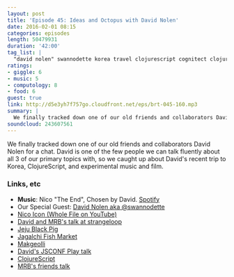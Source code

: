 ```yaml
---
layout: post
title: 'Episode 45: Ideas and Octopus with David Nolen'
date: 2016-02-01 08:15
categories: episodes
length: 50479931
duration: '42:00'
tag_list: |
  "david nolen" swannodette korea travel clojurescript cognitect clojure
ratings:
- giggle: 6
- music: 5
- computology: 8
- food: 6
guest: true
link: http://d5e3yh7f757go.cloudfront.net/eps/brt-045-160.mp3
summary: |
  We finally tracked down one of our old friends and collaborators David Nolen for a chat. David is one of the few people we can talk fluently about all 3 of our primary topics with, so we caught up about David's recent trip to Korea, ClojureScript, and experimental music and film.
soundcloud: 243607561
---
```

We finally tracked down one of our old friends and collaborators David Nolen for a chat. David is one of the few people we can talk fluently about all 3 of our primary topics with, so we caught up about David's recent trip to Korea, ClojureScript, and experimental music and film.

<!-- more -->

### Links, etc

* <strong>Music</strong>: Nico "The End", Chosen by David. [Spotify](https://open.spotify.com/track/7nkNB41IpQ6vBNbw4RWCgL)
* Our Special Guest: [David Nolen aka @swannodette](https://twitter.com/swannodette?lang=en)
* [Nico Icon (Whole File on YouTube)](https://www.youtube.com/watch?v=R1vkiQdEU7M)
* [David and MRB's talk at strangeloop](https://www.youtube.com/watch?v=J3C79CDqeW4)
* [Jeju Black Pig](https://en.wikipedia.org/wiki/Jeju_Black_pig)
* [Jagalchi Fish Market](http://english.visitkorea.or.kr/enu/ATR/SI_EN_3_1_1_1.jsp?cid=264168)
* [Makgeolli](https://en.wikipedia.org/wiki/Makgeolli)
* [David's JSCONF Play talk](https://www.youtube.com/watch?v=AnzMEdC2FDk)
* [ClojureScript](https://github.com/clojure/clojurescript)
* [MRB's friends talk](http://michaelrbernste.in/2016/01/15/cusec-friends.html)

